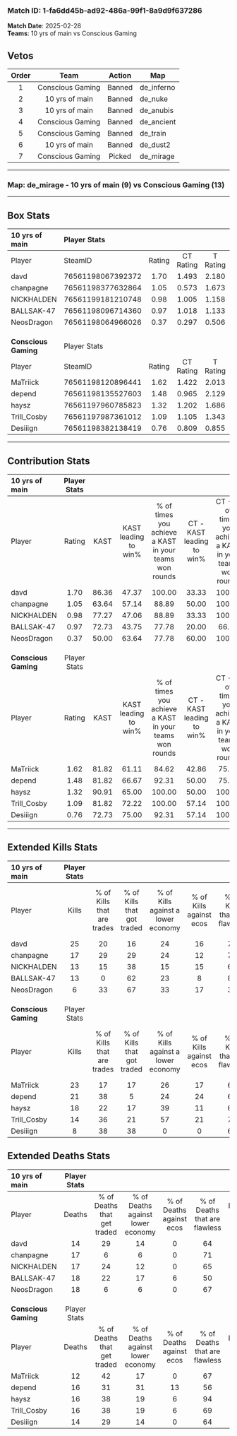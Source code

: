 ### Match ID: 1-fa6dd45b-ad92-486a-99f1-8a9d9f637286  
**Match Date**: 2025-02-28  
**Teams**: 10 yrs of main vs Conscious Gaming  

## Vetos  

| Order | Team | Action | Map |
| :---: | :--: | :----: | --- |
| 1 | Conscious Gaming | Banned | de_inferno |
| 2 | 10 yrs of main | Banned | de_nuke |
| 3 | 10 yrs of main | Banned | de_anubis |
| 4 | Conscious Gaming | Banned | de_ancient |
| 5 | Conscious Gaming | Banned | de_train |
| 6 | 10 yrs of main | Banned | de_dust2 |
| 7 | Conscious Gaming | Picked | de_mirage |

---  

### **Map**: de_mirage - 10 yrs of main (9) vs Conscious Gaming (13)  
---  

## Box Stats  

| **10 yrs of main**   | Player Stats      |        |           |          |       |       |       |         |        |      |     |
| :- | :- | :-: | :-: | :-: | :-: | :-: | :-: | :-: | :-: | :-: | :-: |
| Player               | SteamID           | Rating | CT Rating | T Rating | KAST  |  ADR  | Kills | Assists | Deaths | K/D  | HS% |
| davd                 | 76561198067392372 |  1.70  |   1.493   |  2.180   | 86.36 | 106.7 |  25   |    6    |   14   | 1.79 | 32  |
| chanpagne            | 76561198377632864 |  1.05  |   0.573   |  1.673   | 63.64 | 74.8  |  17   |    6    |   17   | 1.00 | 41  |
| NICKHALDEN           | 76561199181210748 |  0.98  |   1.005   |  1.158   | 77.27 | 73.5  |  13   |    4    |   17   | 0.76 | 53  |
| BALLSAK-47           | 76561198096714360 |  0.97  |   1.018   |  1.133   | 72.73 | 85.8  |  13   |    7    |   18   | 0.72 | 69  |
| NeosDragon           | 76561198064966026 |  0.37  |   0.297   |  0.506   | 50.00 | 38.2  |   6   |    4    |   18   | 0.33 | 33  |
|                      |                   |        |           |          |       |       |       |         |        |      |     |
|                      |                   |        |           |          |       |       |       |         |        |      |     |
|                      |                   |        |           |          |       |       |       |         |        |      |     |
| **Conscious Gaming** | Player Stats      |        |           |          |       |       |       |         |        |      |     |
| Player               | SteamID           | Rating | CT Rating | T Rating | KAST  |  ADR  | Kills | Assists | Deaths | K/D  | HS% |
| MaTriick             | 76561198120896441 |  1.62  |   1.422   |  2.013   | 81.82 | 105.1 |  23   |    3    |   12   | 1.92 | 52  |
| depend               | 76561198135527603 |  1.48  |   0.965   |  2.129   | 81.82 | 105.6 |  21   |    9    |   16   | 1.31 | 28  |
| haysz                | 76561197960785823 |  1.32  |   1.202   |  1.686   | 90.91 | 78.7  |  18   |    5    |   16   | 1.13 | 38  |
| Trill_Cosby          | 76561197987361012 |  1.09  |   1.105   |  1.343   | 81.82 | 74.9  |  14   |    6    |   16   | 0.88 | 14  |
| Desiiign             | 76561198382138419 |  0.76  |   0.809   |  0.855   | 72.73 | 51.1  |   8   |    6    |   14   | 0.57 | 37  |
---  

## Contribution Stats  

| **10 yrs of main**   | Player Stats |       |                      |                                                        |                           |                                                             |                          |                                                            |
| :- | :-: | :-: | :-: | :-: | :-: | :-: | :-: | :-: |
| Player               |    Rating    | KAST  | KAST leading to win% | % of times you achieve a KAST in your teams won rounds | CT - KAST leading to win% | CT - % of times you achieve a KAST in your teams won rounds | T - KAST leading to win% | T - % of times you achieve a KAST in your teams won rounds |
| davd                 |     1.70     | 86.36 |        47.37         |                         100.00                         |           33.33           |                           100.00                            |          60.00           |                           100.00                           |
| chanpagne            |     1.05     | 63.64 |        57.14         |                         88.89                          |           50.00           |                           100.00                            |          62.50           |                           83.33                            |
| NICKHALDEN           |     0.98     | 77.27 |        47.06         |                         88.89                          |           33.33           |                           100.00                            |          62.50           |                           83.33                            |
| BALLSAK-47           |     0.97     | 72.73 |        43.75         |                         77.78                          |           20.00           |                            66.67                            |          83.33           |                           83.33                            |
| NeosDragon           |     0.37     | 50.00 |        63.64         |                         77.78                          |           60.00           |                           100.00                            |          66.67           |                           66.67                            |
|                      |              |       |                      |                                                        |                           |                                                             |                          |                                                            |
|                      |              |       |                      |                                                        |                           |                                                             |                          |                                                            |
|                      |              |       |                      |                                                        |                           |                                                             |                          |                                                            |
| **Conscious Gaming** | Player Stats |       |                      |                                                        |                           |                                                             |                          |                                                            |
| Player               |    Rating    | KAST  | KAST leading to win% | % of times you achieve a KAST in your teams won rounds | CT - KAST leading to win% | CT - % of times you achieve a KAST in your teams won rounds | T - KAST leading to win% | T - % of times you achieve a KAST in your teams won rounds |
| MaTriick             |     1.62     | 81.82 |        61.11         |                         84.62                          |           42.86           |                            75.00                            |          72.73           |                           88.89                            |
| depend               |     1.48     | 81.82 |        66.67         |                         92.31                          |           50.00           |                            75.00                            |          75.00           |                           100.00                           |
| haysz                |     1.32     | 90.91 |        65.00         |                         100.00                         |           50.00           |                           100.00                            |          75.00           |                           100.00                           |
| Trill_Cosby          |     1.09     | 81.82 |        72.22         |                         100.00                         |           57.14           |                           100.00                            |          81.82           |                           100.00                           |
| Desiiign             |     0.76     | 72.73 |        75.00         |                         92.31                          |           57.14           |                           100.00                            |          88.89           |                           88.89                            |
---  

## Extended Kills Stats  

| **10 yrs of main**   | Player Stats |                            |                            |                                    |                         |                              |                                 |                                       |                    |           |
| :- | :-: | :-: | :-: | :-: | :-: | :-: | :-: | :-: | :-: | :-: |
| Player               |    Kills     | % of Kills that are trades | % of Kills that got traded | % of Kills against a lower economy | % of Kills against ecos | % of Kills that are flawless | % of Kills that are close duels | % of Kills that are assisted by flash | Pistol Round Kills | AWP Kills |
| davd                 |      25      |             20             |             16             |                 24                 |           16            |              72              |               12                |                   4                   |         10         |     1     |
| chanpagne            |      17      |             29             |             29             |                 24                 |           12            |              71              |                6                |                   6                   |         0          |     2     |
| NICKHALDEN           |      13      |             15             |             38             |                 15                 |           15            |              62              |                8                |                   0                   |         0          |     1     |
| BALLSAK-47           |      13      |             0              |             62             |                 23                 |            8            |              85              |                8                |                   8                   |         0          |     4     |
| NeosDragon           |      6       |             33             |             67             |                 33                 |           17            |              33              |               17                |                   0                   |         0          |     0     |
|                      |              |                            |                            |                                    |                         |                              |                                 |                                       |                    |           |
|                      |              |                            |                            |                                    |                         |                              |                                 |                                       |                    |           |
|                      |              |                            |                            |                                    |                         |                              |                                 |                                       |                    |           |
| **Conscious Gaming** | Player Stats |                            |                            |                                    |                         |                              |                                 |                                       |                    |           |
| Player               |    Kills     | % of Kills that are trades | % of Kills that got traded | % of Kills against a lower economy | % of Kills against ecos | % of Kills that are flawless | % of Kills that are close duels | % of Kills that are assisted by flash | Pistol Round Kills | AWP Kills |
| MaTriick             |      23      |             17             |             17             |                 26                 |           17            |              61              |               17                |                   4                   |         0          |     1     |
| depend               |      21      |             38             |             5              |                 24                 |           24            |              62              |                5                |                   0                   |         9          |     3     |
| haysz                |      18      |             22             |             17             |                 39                 |           11            |              61              |               11                |                   0                   |         2          |     2     |
| Trill_Cosby          |      14      |             36             |             21             |                 57                 |           21            |              71              |               14                |                   7                   |         0          |     0     |
| Desiiign             |      8       |             38             |             38             |                 0                  |            0            |              63              |                0                |                  13                   |         0          |     2     |
## Extended Deaths Stats  

| **10 yrs of main**   | Player Stats |                             |                                   |                          |                               |                            |                           |               |
| :- | :-: | :-: | :-: | :-: | :-: | :-: | :-: | :-: |
| Player               |    Deaths    | % of Deaths that get traded | % of Deaths against lower economy | % of Deaths against ecos | % of Deaths that are flawless | % of Deaths that are close | % of Deaths while blinded | Deaths to AWP |
| davd                 |      14      |             29              |                14                 |            0             |              64               |             7              |             0             |       1       |
| chanpagne            |      17      |              6              |                 6                 |            0             |              71               |             12             |             6             |       3       |
| NICKHALDEN           |      17      |             24              |                12                 |            0             |              65               |             6              |             0             |       3       |
| BALLSAK-47           |      18      |             22              |                17                 |            6             |              50               |             22             |             6             |       2       |
| NeosDragon           |      18      |              6              |                 6                 |            0             |              67               |             6              |             6             |       2       |
|                      |              |                             |                                   |                          |                               |                            |                           |               |
|                      |              |                             |                                   |                          |                               |                            |                           |               |
|                      |              |                             |                                   |                          |                               |                            |                           |               |
| **Conscious Gaming** | Player Stats |                             |                                   |                          |                               |                            |                           |               |
| Player               |    Deaths    | % of Deaths that get traded | % of Deaths against lower economy | % of Deaths against ecos | % of Deaths that are flawless | % of Deaths that are close | % of Deaths while blinded | Deaths to AWP |
| MaTriick             |      12      |             42              |                17                 |            0             |              67               |             8              |             0             |       0       |
| depend               |      16      |             31              |                31                 |            13            |              56               |             13             |             6             |       1       |
| haysz                |      16      |             38              |                19                 |            6             |              94               |             6              |             6             |       4       |
| Trill_Cosby          |      16      |             38              |                19                 |            6             |              69               |             6              |             0             |       2       |
| Desiiign             |      14      |             29              |                14                 |            0             |              64               |             14             |             7             |       3       |

